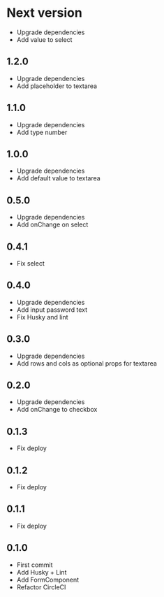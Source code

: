 # Next version
+ Upgrade dependencies
+ Add value to select

## 1.2.0
+ Upgrade dependencies
+ Add placeholder to textarea

## 1.1.0
+ Upgrade dependencies
+ Add type number

## 1.0.0
+ Upgrade dependencies
+ Add default value to textarea

## 0.5.0
+ Upgrade dependencies
+ Add onChange on select

## 0.4.1
+ Fix select

## 0.4.0
+ Upgrade dependencies
+ Add input password text
+ Fix Husky and lint

## 0.3.0
+ Upgrade dependencies
+ Add rows and cols as optional props for textarea

## 0.2.0
+ Upgrade dependencies
+ Add onChange to checkbox

## 0.1.3
+ Fix deploy

## 0.1.2
+ Fix deploy

## 0.1.1
+ Fix deploy

## 0.1.0
+ First commit
+ Add Husky + Lint
+ Add FormComponent
+ Refactor CircleCI